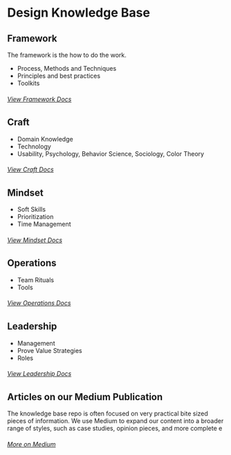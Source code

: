 # Design Knowledge Base

## Framework

The framework is the how to do the work.

- Process, Methods and Techniques
- Principles and best practices
- Toolkits

###### [View Framework Docs](./1_Framework/)

## Craft


- Domain Knowledge
- Technology
- Usability, Psychology, Behavior Science, Sociology, Color Theory

###### [View Craft Docs](./2_Craft/)

## Mindset

- Soft Skills
- Prioritization
- Time Management

###### [View Mindset Docs](./3_Mindset/)


## Operations

- Team Rituals
- Tools


###### [View Operations Docs](../4_Operations/)

## Leadership

- Management
- Prove Value Strategies
- Roles

###### [View Leadership Docs](./5_Leadsership/)


## Articles on our Medium Publication
The knowledge base repo is often focused on very practical bite sized pieces of information. We use Medium to expand our content into a broader range of styles, such as case studies, opinion pieces, and more complete e

###### [More on Medium](https://medium.com/design-knowledge-base)